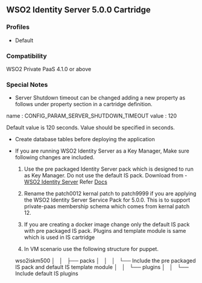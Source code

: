 ## WSO2 Identity Server 5.0.0 Cartridge

### Profiles

   - Default

### Compatibility

WSO2 Private PaaS 4.1.0 or above

### Special Notes

- Server Shutdown timeout can be changed adding a new property as follows under property section in a cartridge definition.

name : CONFIG_PARAM_SERVER_SHUTDOWN_TIMEOUT 
value : 120 

Default value is 120 seconds. Value should be specified in seconds.

- Create database tables before deploying the application

- If you are running WSO2 Identity Server as a Key Manager, Make sure following changes are included.
  
  1. Use the pre packaged Identity Server pack which is designed to run as Key Manager. Do not use the default IS pack.
     Download from  - [WSO2 Identity Server](http://product-dist.wso2.com/downloads/api-manager/1.9.1/identity-server/wso2is-5.0.0.zip)
     Refer [Docs](https://docs.wso2.com/display/CLUSTER420/Configuring+the+Pre-Packaged+Identity+Server+5.0.0+with+API+Manager+1.9.1)
      
  2. Rename the patch0012 kernal patch to patch9999 if you are applying the WSO2 Identity Server Service Pack for 5.0.0.
     This is to support private-paas membership schema which comes from kernal patch 12. 
     
  3. If you are creating a docker image change only the default IS pack with pre packaged IS pack. Plugins and template module 
  is same which is used in IS cartridge
  
  4. In VM scenario use the following structure for puppet. 
  
   wso2iskm500
  │   │   ├── packs
  │   │   │   └── Include the pre packaged IS pack and default IS template module
  │   │   └── plugins
  │   │       └── Include default IS plugins 
